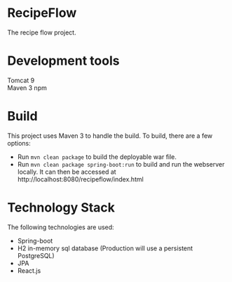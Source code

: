 # RecipeFlow
The recipe flow project.

# Development tools
Tomcat 9  
Maven 3 
npm

# Build
This project uses Maven 3 to handle the build. To build, there are a few options:
* Run `mvn clean package` to build the deployable war file.
* Run `mvn clean package spring-boot:run` to build and run the webserver locally.  It can then be accessed at http://localhost:8080/recipeflow/index.html

# Technology Stack
The following technologies are used:
* Spring-boot
* H2 in-memory sql database (Production will use a persistent PostgreSQL)
* JPA
* React.js